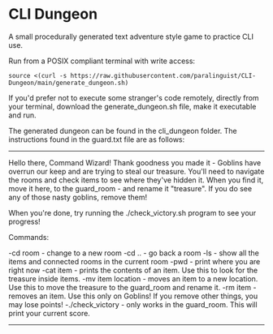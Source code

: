 # CLI Dungeon
 A small procedurally generated text adventure style game to practice CLI use.

 Run from a POSIX compliant terminal with write access:
 
 `source <(curl -s https://raw.githubusercontent.com/paralinguist/CLI-Dungeon/main/generate_dungeon.sh)`

 If you'd prefer not to execute some stranger's code remotely, directly from your terminal, download the generate_dungeon.sh file, make it executable and run.

 The generated dungeon can be found in the cli_dungeon folder.
 The instructions found in the guard.txt file are as follows:

---

Hello there, Command Wizard!
Thank goodness you made it - Goblins have overrun our keep and are trying to steal our treasure.
You'll need to navigate the rooms and check items to see where they've hidden it.
When you find it, move it here, to the guard_room - and rename it "treasure".
If you do see any of those nasty goblins, remove them!

When you're done, try running the ./check_victory.sh program to see your progress!

Commands:

-cd room          - change to a new room
-cd ..            - go back a room
-ls               - show all the items and connected rooms in the current room
-pwd              - print where you are right now
-cat item         - prints the contents of an item. Use this to look for the treasure inside items.
-mv item location - moves an item to a new location. Use this to move the treasure to the guard_room and rename it.
-rm item          - removes an item. Use this only on Goblins! If you remove other things, you may lose points!
-./check_victory  - only works in the guard_room. This will print your current score.

---
